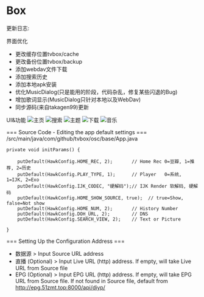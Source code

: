 # Box

更新日志:

界面优化
- 更改缓存位置tvbox/cache
- 更改备份位置tvbox/backup
- 添加webdav文件下载
- 添加搜索历史
- 添加本地apk安装
- 优化MusicDialog(只是能用的阶段，代码杂乱，修复某些闪退的Bug)
- 增加歌词显示(MusicDialog只针对本地以及WebDav)
- 同步源码(来自takagen99)更新

UI&功能
![主页](https://ghproxy.com/https://raw.githubusercontent.com/wxwxwz/TVBox/master/pic/home.png)
![搜索](https://ghproxy.com/https://raw.githubusercontent.com/wxwxwz/TVBox/master/pic/search.png)
![主题](https://ghproxy.com/https://raw.githubusercontent.com/wxwxwz/TVBox/master/pic/theme.png)
![下载](https://ghproxy.com/https://raw.githubusercontent.com/wxwxwz/TVBox/master/pic/download.png)
![音乐](https://ghproxy.com/https://raw.githubusercontent.com/wxwxwz/TVBox/master/pic/music.png)


=== Source Code - Editing the app default settings ===
/src/main/java/com/github/tvbox/osc/base/App.java

    private void initParams() {

        putDefault(HawkConfig.HOME_REC, 2);       // Home Rec 0=豆瓣, 1=推荐, 2=历史
        putDefault(HawkConfig.PLAY_TYPE, 1);      // Player   0=系统, 1=IJK, 2=Exo
        putDefault(HawkConfig.IJK_CODEC, "硬解码");// IJK Render 软解码, 硬解码
        putDefault(HawkConfig.HOME_SHOW_SOURCE, true);  // true=Show, false=Not show
        putDefault(HawkConfig.HOME_NUM, 2);       // History Number
        putDefault(HawkConfig.DOH_URL, 2);        // DNS
        putDefault(HawkConfig.SEARCH_VIEW, 2);    // Text or Picture

    }

=== Setting Up the Configuration Address ===
- 数据源 > Input Source URL address
- 直播 (Optional) > Input Live URL (http) address. If empty, will take Live URL from Source file
- EPG (Optional) > Input EPG URL (http) address. If empty, will take EPG URL from Source file. If not found in Source file, default from http://epg.51zmt.top:8000/api/diyp/
